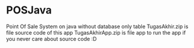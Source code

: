 # POSJava
Point Of Sale System on java without database only table
TugasAkhir.zip is file source code of this app
TugasAkhirApp.zip is file app to run the app if you never care about source code :D
